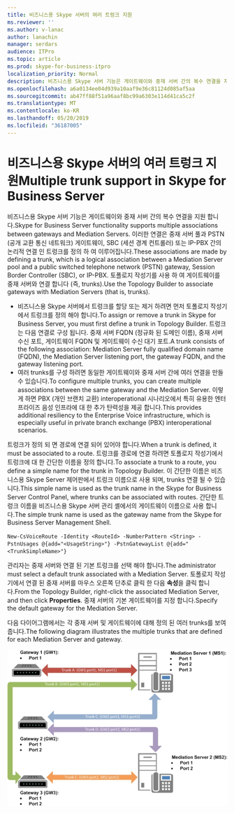 ```yaml
---
title: 비즈니스용 Skype 서버의 여러 트렁크 지원
ms.reviewer: ''
ms.author: v-lanac
author: lanachin
manager: serdars
audience: ITPro
ms.topic: article
ms.prod: skype-for-business-itpro
localization_priority: Normal
description: 비즈니스용 Skype 서버 기능은 게이트웨이와 중재 서버 간의 복수 연결을 지원 합니다. 이러한 연결은 중재 서버 풀과 PSTN (공개 교환 통신 네트워크) 게이트웨이, SBC (세션 경계 컨트롤러) 또는 IP-PBX 간의 논리적 연결 인 트렁크를 정의 하 여 이루어집니다. 토폴로지 작성기를 사용 하 여 게이트웨이를 중재 서버와 연결 합니다 (즉, trunks).
ms.openlocfilehash: a6a0134ee04d939a10aaf9e36c81124d085af5aa
ms.sourcegitcommit: ab47ff88f51a96aaf8bc99a6303e114d41ca5c2f
ms.translationtype: MT
ms.contentlocale: ko-KR
ms.lasthandoff: 05/20/2019
ms.locfileid: "36187005"
---
```

# <a name="multiple-trunk-support-in-skype-for-business-server"></a><span data-ttu-id="960cc-105">비즈니스용 Skype 서버의 여러 트렁크 지원</span><span class="sxs-lookup"><span data-stu-id="960cc-105">Multiple trunk support in Skype for Business Server</span></span>

<span data-ttu-id="960cc-106">비즈니스용 Skype 서버 기능은 게이트웨이와 중재 서버 간의 복수 연결을 지원 합니다.</span><span class="sxs-lookup"><span data-stu-id="960cc-106">Skype for Business Server functionality supports multiple associations between gateways and Mediation Servers.</span></span> <span data-ttu-id="960cc-107">이러한 연결은 중재 서버 풀과 PSTN (공개 교환 통신 네트워크) 게이트웨이, SBC (세션 경계 컨트롤러) 또는 IP-PBX 간의 논리적 연결 인 트렁크를 정의 하 여 이루어집니다.</span><span class="sxs-lookup"><span data-stu-id="960cc-107">These associations are made by defining a trunk, which is a logical association between a Mediation Server pool and a public switched telephone network (PSTN) gateway, Session Border Controller (SBC), or IP-PBX.</span></span> <span data-ttu-id="960cc-108">토폴로지 작성기를 사용 하 여 게이트웨이를 중재 서버와 연결 합니다 (즉, trunks).</span><span class="sxs-lookup"><span data-stu-id="960cc-108">Use the Topology Builder to associate gateways with Mediation Servers (that is, trunks).</span></span>

- <span data-ttu-id="960cc-109">비즈니스용 Skype 서버에서 트렁크를 할당 또는 제거 하려면 먼저 토폴로지 작성기에서 트렁크를 정의 해야 합니다.</span><span class="sxs-lookup"><span data-stu-id="960cc-109">To assign or remove a trunk in Skype for Business Server, you must first define a trunk in Topology Builder.</span></span> <span data-ttu-id="960cc-110">트렁크는 다음 연결로 구성 됩니다. 중재 서버 FQDN (정규화 된 도메인 이름), 중재 서버 수신 포트, 게이트웨이 FQDN 및 게이트웨이 수신 대기 포트.</span><span class="sxs-lookup"><span data-stu-id="960cc-110">A trunk consists of the following association: Mediation Server fully qualified domain name (FQDN), the Mediation Server listening port, the gateway FQDN, and the gateway listening port.</span></span>
- <span data-ttu-id="960cc-111">여러 trunks를 구성 하려면 동일한 게이트웨이와 중재 서버 간에 여러 연결을 만들 수 있습니다.</span><span class="sxs-lookup"><span data-stu-id="960cc-111">To configure multiple trunks, you can create multiple associations between the same gateway and the Mediation Server.</span></span> <span data-ttu-id="960cc-112">이렇게 하면 PBX (개인 브랜치 교환) interoperational 시나리오에서 특히 유용한 엔터프라이즈 음성 인프라에 대 한 추가 탄력성을 제공 합니다.</span><span class="sxs-lookup"><span data-stu-id="960cc-112">This provides additional resiliency to the Enterprise Voice infrastructure, which is especially useful in private branch exchange (PBX) interoperational scenarios.</span></span> 

<span data-ttu-id="960cc-113">트렁크가 정의 되 면 경로에 연결 되어 있어야 합니다.</span><span class="sxs-lookup"><span data-stu-id="960cc-113">When a trunk is defined, it must be associated to a route.</span></span> <span data-ttu-id="960cc-114">트렁크를 경로에 연결 하려면 토폴로지 작성기에서 트렁크에 대 한 간단한 이름을 정의 합니다.</span><span class="sxs-lookup"><span data-stu-id="960cc-114">To associate a trunk to a route, you define a simple name for the trunk in Topology Builder.</span></span> <span data-ttu-id="960cc-115">이 간단한 이름은 비즈니스용 Skype Server 제어판에서 트렁크 이름으로 사용 되며, trunks 연결 될 수 있습니다.</span><span class="sxs-lookup"><span data-stu-id="960cc-115">This simple name is used as the trunk name in the Skype for Business Server Control Panel, where trunks can be associated with routes.</span></span> <span data-ttu-id="960cc-116">간단한 트렁크 이름을 비즈니스용 Skype 서버 관리 셸에서의 게이트웨이 이름으로 사용 합니다.</span><span class="sxs-lookup"><span data-stu-id="960cc-116">The simple trunk name is used as the gateway name from the Skype for Business Server Management Shell.</span></span>

`New-CsVoiceRoute -Identity <RouteId> -NumberPattern <String> -PstnUsages @{add="<UsageString>"} -PstnGatewayList @{add="<TrunkSimpleName>"}`

<span data-ttu-id="960cc-117">관리자는 중재 서버와 연결 된 기본 트렁크를 선택 해야 합니다.</span><span class="sxs-lookup"><span data-stu-id="960cc-117">The administrator must select a default trunk associated with a Mediation Server.</span></span> <span data-ttu-id="960cc-118">토폴로지 작성기에서 연결 된 중재 서버를 마우스 오른쪽 단추로 클릭 한 다음 **속성**을 클릭 합니다.</span><span class="sxs-lookup"><span data-stu-id="960cc-118">From the Topology Builder, right-click the associated Mediation Server, and then click **Properties**.</span></span> <span data-ttu-id="960cc-119">중재 서버의 기본 게이트웨이를 지정 합니다.</span><span class="sxs-lookup"><span data-stu-id="960cc-119">Specify the default gateway for the Mediation Server.</span></span> 

<span data-ttu-id="960cc-120">다음 다이어그램에서는 각 중재 서버 및 게이트웨이에 대해 정의 된 여러 trunks를 보여 줍니다.</span><span class="sxs-lookup"><span data-stu-id="960cc-120">The following diagram illustrates the multiple trunks that are defined for each Mediation Server and gateway.</span></span> 

![여러 트렁크 과제](../../media/multiple-trunk-assignments.jpg)
